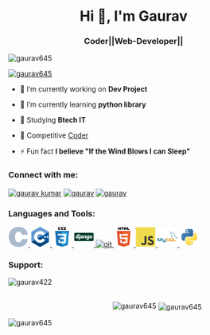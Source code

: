 <h1 align="center">Hi 👋, I'm Gaurav</h1>
<h3 align="center">Coder||Web-Developer||</h3>

<p align="left"> <img src="https://komarev.com/ghpvc/?username=gaurav645&label=Profile%20views&color=0e75b6&style=flat" alt="gaurav645" /> </p>

<p align="left"> <a href="https://github.com/ryo-ma/github-profile-trophy"><img src="https://github-profile-trophy.vercel.app/?username=gaurav645" alt="gaurav645" /></a> </p>

- 🔭 I’m currently working on **Dev Project**

- 🌱 I’m currently learning **python library**

- 🤝 Studying **Btech IT**

- 📝 Competitive [Coder](Coder)

- ⚡ Fun fact **I believe "If the Wind Blows I can Sleep"**

<h3 align="left">Connect with me:</h3>
<p align="left">
<a href="https://linkedin.com/in/gaurav kumar" target="blank"><img align="center" src="https://cdn.jsdelivr.net/npm/simple-icons@3.0.1/icons/linkedin.svg" alt="gaurav kumar" height="30" width="40" /></a>
<a href="https://stackoverflow.com/users/gaurav" target="blank"><img align="center" src="https://cdn.jsdelivr.net/npm/simple-icons@3.0.1/icons/stackoverflow.svg" alt="gaurav" height="30" width="40" /></a>
<a href="https://auth.geeksforgeeks.org/user/gaurav" target="blank"><img align="center" src="https://cdn.jsdelivr.net/npm/simple-icons@3.0.1/icons/geeksforgeeks.svg" alt="gaurav" height="30" width="40" /></a>
</p>

<h3 align="left">Languages and Tools:</h3>
<p align="left"> <a href="https://www.cprogramming.com/" target="_blank"> <img src="https://raw.githubusercontent.com/devicons/devicon/master/icons/c/c-original.svg" alt="c" width="40" height="40"/> </a> <a href="https://www.w3schools.com/cpp/" target="_blank"> <img src="https://raw.githubusercontent.com/devicons/devicon/master/icons/cplusplus/cplusplus-original.svg" alt="cplusplus" width="40" height="40"/> </a> <a href="https://www.w3schools.com/css/" target="_blank"> <img src="https://raw.githubusercontent.com/devicons/devicon/master/icons/css3/css3-original-wordmark.svg" alt="css3" width="40" height="40"/> </a> <a href="https://www.djangoproject.com/" target="_blank"> <img src="https://raw.githubusercontent.com/devicons/devicon/master/icons/django/django-original.svg" alt="django" width="40" height="40"/> </a> <a href="https://git-scm.com/" target="_blank"> <img src="https://www.vectorlogo.zone/logos/git-scm/git-scm-icon.svg" alt="git" width="40" height="40"/> </a> <a href="https://www.w3.org/html/" target="_blank"> <img src="https://raw.githubusercontent.com/devicons/devicon/master/icons/html5/html5-original-wordmark.svg" alt="html5" width="40" height="40"/> </a> <a href="https://developer.mozilla.org/en-US/docs/Web/JavaScript" target="_blank"> <img src="https://raw.githubusercontent.com/devicons/devicon/master/icons/javascript/javascript-original.svg" alt="javascript" width="40" height="40"/> </a> <a href="https://www.mysql.com/" target="_blank"> <img src="https://raw.githubusercontent.com/devicons/devicon/master/icons/mysql/mysql-original-wordmark.svg" alt="mysql" width="40" height="40"/> </a> <a href="https://www.python.org" target="_blank"> <img src="https://raw.githubusercontent.com/devicons/devicon/master/icons/python/python-original.svg" alt="python" width="40" height="40"/> </a> </p>

<h3 align="left">Support:</h3>
<p><a href="https://www.buymeacoffee.com/gaurav422"> <img align="left" src="https://cdn.buymeacoffee.com/buttons/v2/default-yellow.png" height="50" width="210" alt="gaurav422" /></a></p><br><br>

<p><img align="left" src="https://github-readme-stats.vercel.app/api/top-langs?username=gaurav645&show_icons=true&locale=en&layout=compact" alt="gaurav645" /></p>

<p>&nbsp;<img align="center" src="https://github-readme-stats.vercel.app/api?username=gaurav645&show_icons=true&locale=en" alt="gaurav645" /></p>

<p><img align="center" src="https://github-readme-streak-stats.herokuapp.com/?user=gaurav645&" alt="gaurav645" /></p>




